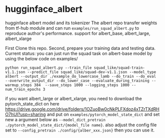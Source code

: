 # hugginface_albert
hugginface albert model and its tokenizer
The albert repo transfer weights from tf-hub module and can run `examples/run_squad_albert.py` to reproduce author's performance. 
support for albert_base, albert_large, albert_xlarge

First Clone this repo.
Second, prepare your training data and testing data. 
Current status: you can just run the squad task on albert-base model by using the below code on examples/

```python run_squad_albert.py --train_file squad_like/squad-train-v1.1.json --predict_file squad_like/squad-dev-v1.1.json --model_type albert --output_dir ./example_do_lowercase_lamb --do_train --do_eval  --overwrite_output_dir --do_lower_case --evaluate_during_training --warmup_steps 384  --save_steps 1000 --logging_steps 1000 --num_train_epochs 3```

if you want albert_large or albert_xlarge, you need to download the pytorch_state_dict on here https://drive.google.com/drive/folders/1OZuoBw0cNkPLFXdoz4xTZrTXdRHO7hUI?usp=sharing and put on ```examples/pytorch_model_state_dict``` and set new a argument below as ```--model_dict_pretrain ./pytorch_model_state_dict/{model_file name}```. also adjust the config file set to ```--config_pretrain ./config/{alber_xxx.json}``` then you can use it. 
